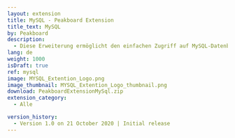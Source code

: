 ```yaml
---
layout: extension
title: MySQL - Peakboard Extension
title_text: MySQL
by: Peakboard
description: 
  - Diese Erweiterung ermöglicht den einfachen Zugriff auf MySQL-Datenbanken für den Peakboard Designer.
lang: de
weight: 1000
isDraft: true
ref: mysql
image: MYSQL_Extention_Logo.png
image_thumbnail: MYSQL_Extention_Logo_thumbnail.png
download: PeakboardExtensionMySql.zip
extension_category:
  - Alle

version_history:
  - Version 1.0 on 21 October 2020 | Initial release
---
```

